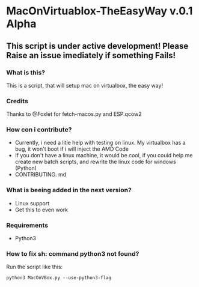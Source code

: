 # MacOnVirtuablox-TheEasyWay v.0.1 Alpha
## This script is under active development! Please Raise an issue imediately if something Fails!
### What is this?
This is a script, that will setup mac on virtualbox, the easy way!

### Credits
Thanks to @Foxlet for fetch-macos.py and ESP.qcow2

### How con i contribute?
* Currently, i need a litle help with testing on linux. My virtualbox has a bug, it won't boot if i will inject the AMD Code
* If you don't have a linux machine, it would be cool, if you could help me create new batch scripts, and rewrite the linux code for windows (Python)
* CONTRIBUTING. md

### What is beeing added in the next version?
* Linux support
* Get this to even work

### Requirements
* Python3

### How to fix sh: command python3 not found?
Run the script like this:
```
python3 MacOnVBox.py --use-python3-flag
```
